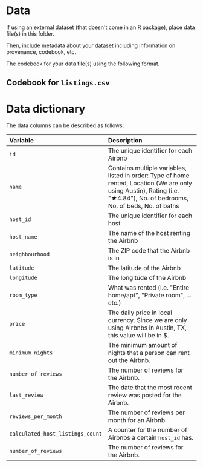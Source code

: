 # Data

If using an external dataset (that doesn't come in an R package), place data file(s) in this folder.

Then, include metadata about your dataset including information on provenance, codebook, etc.

The codebook for your data file(s) using the following format.

## Codebook for `listings.csv`

# Data dictionary

The data columns can be described as follows:

| Variable                         | Description                                                                                                                                                               |
|:-----------------|:----------------------------------------------------|
| `id`                             | The unique identifier for each Airbnb                                                                                                                                     |
| `name`                           | Contains multiple variables, listed in order: Type of home rented, Location (We are only using Austin), Rating (i.e. "★4.84"), No. of bedrooms, No. of beds, No. of baths |
| `host_id`                        | The unique identifier for each host                                                                                                                                       |
| `host_name`                      | The name of the host renting the Airbnb                                                                                                                                   |
| `neighbourhood`                  | The ZIP code that the Airbnb is in                                                                                                                                        |
| `latitude`                       | The latitude of the Airbnb                                                                                                                                                |
| `longitude`                      | The longitude of the Airbnb                                                                                                                                               |
| `room_type`                      | What was rented (i.e. "Entire home/apt", "Private room", ... etc.)                                                                                                        |
| `price`                          | The daily price in local currency. Since we are only using Airbnbs in Austin, TX, this value will be in \$.                                                               |
| `minimum_nights`                 | The minimum amount of nights that a person can rent out the Airbnb.                                                                                                       |
| `number_of_reviews`              | The number of reviews for the Airbnb.                                                                                                                                     |
| `last_review`                    | The date that the most recent review was posted for the Airbnb.                                                                                                           |
| `reviews_per_month`              | The number of reviews per month for an Airbnb.                                                                                                                            |
| `calculated_host_listings_count` | A counter for the number of Airbnbs a certain `host_id` has.                                                                                                              |
| `number_of_reviews`              | The number of reviews for the Airbnb.                                                                                                                                     |
